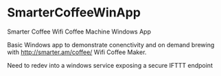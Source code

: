 # SmarterCoffeeWinApp
Smarter Coffee Wifi Coffee Machine Windows App


Basic Windows app to demonstrate conenctivity and on demand brewing with http://smarter.am/coffee/ Wifi Coffee Maker.

Need to redev into a windows service exposing a secure IFTTT endpoint
